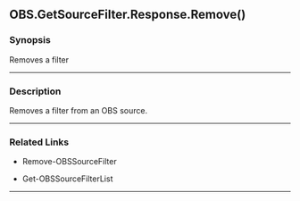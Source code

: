 OBS.GetSourceFilter.Response.Remove()
-------------------------------------




### Synopsis
Removes a filter



---


### Description

Removes a filter from an OBS source.



---


### Related Links
* Remove-OBSSourceFilter



* Get-OBSSourceFilterList





---
